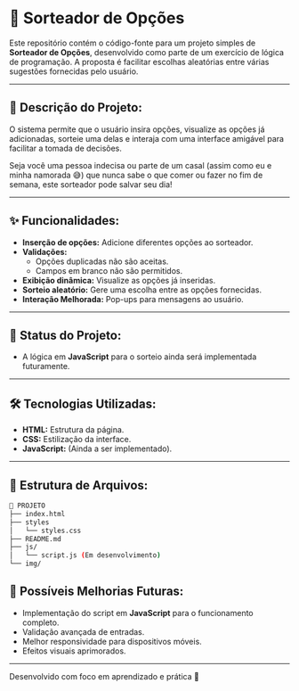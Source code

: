 # 🎲 **Sorteador de Opções**

Este repositório contém o código-fonte para um projeto simples de **Sorteador de Opções**, desenvolvido como parte de um exercício de lógica de programação. A proposta é facilitar escolhas aleatórias entre várias sugestões fornecidas pelo usuário.

---

## 📝 **Descrição do Projeto:**
O sistema permite que o usuário insira opções, visualize as opções já adicionadas, sorteie uma delas e interaja com uma interface amigável para facilitar a tomada de decisões. 

Seja você uma pessoa indecisa ou parte de um casal (assim como eu e minha namorada 😅) que nunca sabe o que comer ou fazer no fim de semana, este sorteador pode salvar seu dia!


---

## ✨ **Funcionalidades:**
- **Inserção de opções:** Adicione diferentes opções ao sorteador.
- **Validações:**
  - Opções duplicadas não são aceitas.
  - Campos em branco não são permitidos.
- **Exibição dinâmica:** Visualize as opções já inseridas.
- **Sorteio aleatório:** Gere uma escolha entre as opções fornecidas.
- **Interação Melhorada:** Pop-ups para mensagens ao usuário.

---

## 🚧 **Status do Projeto:**
- A lógica em **JavaScript** para o sorteio ainda será implementada futuramente.

---

## 🛠 **Tecnologias Utilizadas:**
- **HTML:** Estrutura da página.
- **CSS:** Estilização da interface.
- **JavaScript:** (Ainda a ser implementado).

---

## 📂 **Estrutura de Arquivos:**
```bash
📂 PROJETO
├── index.html
├── styles
│   └── styles.css
├── README.md
├── js/
│   └── script.js (Em desenvolvimento)
└── img/
```

## 🔧 **Possíveis Melhorias Futuras:**
- Implementação do script em **JavaScript** para o funcionamento completo.
- Validação avançada de entradas.
- Melhor responsividade para dispositivos móveis.
- Efeitos visuais aprimorados.

---

Desenvolvido com foco em aprendizado e prática 🚀